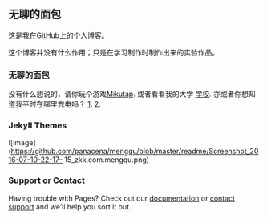 ## 无聊的面包

这是我在GitHub上的个人博客。

这个博客并没有什么作用；只是在学习制作时制作出来的实验作品。

### 无聊的面包

没有什么想说的，请你玩个游戏[Mikutap](https://aidn.jp/mikutap/).
或者看看我的大学   [学校](http://www.gdlgxy.com).
亦或者你想知道我平时在哪里充电吗？  [1](https://www.runoob.com).  [2](www.github.com).

### Jekyll Themes
![image](https://github.com/panacena/mengqu/blob/master/readme/Screenshot_2016-07-10-22-17- 15_zkk.com.mengqu.png)
### Support or Contact

Having trouble with Pages? Check out our [documentation](https://help.github.com/categories/github-pages-basics/) or [contact support](https://github.com/contact) and we’ll help you sort it out.
